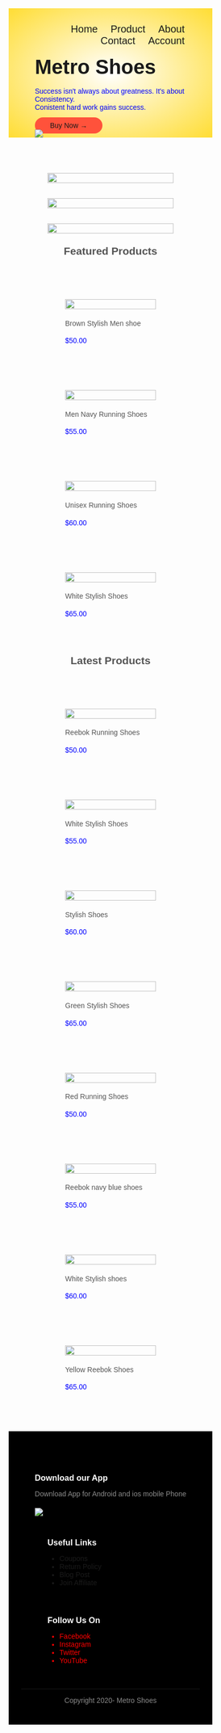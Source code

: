 <!DOCTYPE html>
<html lang="en">
<head>
    <meta charset="UTF-8">
    <title>Metro Shoes</title>
    <link href="https://fonts.googleapis.com/css2?family=Poppins:wght@400;500;600;700&display=swap" rel="stylesheet">
    <link rel="stylesheet" href="https://stackpath.bootstrapcdn.com/font-awesome/4.7.0/css/font-awesome.min.css">
    <style>
    *{
    box-sizing: border-box;
}
body{
    font-family: 'Poppins', sans-serif;
}
.navbar{
    display: flex;
    padding:10px;
}
nav{
    flex :   auto      ;
    text-align: right;
    font-size: 20px;
}
nav ul{
    display: inline-block;
    list-style-type: none;
}
nav ul li{
    display: inline-block;
    margin-right: 20px; 
}
nav li:hover{
    background:#FFF3F3;
}
a{
    text-decoration: none;
    color: red;
}
p{
    color:blue;
    margin-bottom: 20px;
}
.container{
    max-width: 1300px;
    margin:auto;
    padding-left: 25px;
    padding-right: 25px;
}
.row{
    display: flex;
    align-items: center;
    flex-wrap: wrap;
    justify-content: space-around;
}
.col-2{
    flex-basis:50%;
    min-width:300px;
}
.col-2 img{
    max-width:100%;
    padding:0px 0;
}
.col-2 h1{
    font-size: 40px;
    line-height: 0px;
    margin: 10px 0px;   
}   
.btn{
    background:#ff523b;
    color: #fff;
    padding:8px 30px;
    border-radius: 30px;
}
.btn:hover{
    background: #563434;
}
.header{
    background: radial-gradient(#fff, #fd3) ;
}
.categories{
    margin:70px 0;
}
.col-3{
    flex-basis:30%;
    min-width: 250px;
    margin-bottom: 30px;
}
.col-3 img{
    width:100%;
}
.small-container{
    max-width:1080px;
    margin:auto;
    padding-left: 25px;
    padding-right: 25px;
}
.col-4{
    flex-basis:25%;
    padding:10px;
    min-width:200px;
    margin-bottom: 50px;
}
.col-4 img{
    width: 100%;
}
.title{
    text-align: center;
    margin: 0 auto 80px;
    position:relative;
    line-height:10px;
    color: #555;
}
h4{
    color:#555;
    font-weight:normal;
}
.col-4 p{
    font-size:14px;
}
.rating .fa{
    color:#ff523b
}
/*-----------------------footer-------------------------*/
.footer{
    background: black; 
    color: #8a8a8a;
    font-size: 14px;
    padding:60px 0 20px;
}
.footer p{
    color: #8a8a8a;
}
.footer h3{
    color: #fff;
    margin-bottom: 10px;
}
.footer-col-1, .footer-col-2{
    min-width : 250px;
    margin-bottom:20px;
}
.footer-col-1 li, .footer-col-2 li:hover{
    color: #ffebcc;
}
.app-logo{
    margin-top: 20px;
}
.app-logo img{
    width: 140px;
}
footer hr{
    border: none;
    background: #b5b5b5;
    height:2px;
    margin: 30px 0;
}
.copyright{
    text-align: center;
}
    </style>
</head>
<body>
    <div class="header">
    <div class="container">
        <div class="navbar">               
            <nav>
                <ul id="menuitems">
                    <li><a href="">Home</a></li>
                    <li><a href="">Product</a></li>
                    <li><a href="">About</a></li>
                    <li><a href="">Contact</a></li>
                    <li><a href="">Account   </a></li>
                </ul>
            </nav>
        </div>
        <div class="row">   
            <div class="col-2"><h1>Metro Shoes</h1> <br>
            <p>Success isn't always about greatness. It's about Consistency.<br> Conistent hard work gains success.   </p>
            <a href="" class="btn">Buy Now &#8594;</a>
            </div>
            <div class="col-2">
                <img src="shoe_2-removebg-preview.png"  >
            </div>
        </div>
    </div>
</div>
<!-----------------------------------------categories------------------------------------------------------------>
<div class="categories">
    <div class="small-container">
        <div class="row">
            <div class="col-3"><img src="unsplash6.jpg"></div>
            <div class="col-3"><img src="unsplash2.jpg"></div>
            <div class="col-3"><img src="unsplash4.jpg"></div>
        </div>
    </div>
    <!------------------------------products---------------------------------------------------------------------->
    <div class="small-container">
        <h2 class="title">Featured Products</h2>
        <div class="row">
            <div class="col-4">
                <img src="s1.jpg">
                <h4>Brown Stylish Men shoe</h4>
            <div class="rating">
              <i class="fa fa-star"></i>
              <i class="fa fa-star"></i>
              <i class="fa fa-star"></i>
              <i class="fa fa-star-half"></i>
              <i class="fa fa-star-o"></i>
            </div>
            <p>$50.00</p>
            </div>
            <div class="col-4">
                <img src="s2.jpg">
                <h4>Men Navy Running Shoes</h4>
            <div class="rating">
              <i class="fa fa-star"></i>
              <i class="fa fa-star"></i>
              <i class="fa fa-star"></i>
              <i class="fa fa-star"></i>
              <i class="fa fa-star"></i>
            </div>
            <p>$55.00</p>
            </div>
            <div class="col-4">
                <img src="s3.jpg">
                <h4>Unisex Running Shoes</h4>
            <div class="rating">
              <i class="fa fa-star"></i>
              <i class="fa fa-star"></i>
              <i class="fa fa-star"></i>
              <i class="fa fa-star"></i>
              <i class="fa fa-star-o"></i>
            </div>
            <p>$60.00</p>
            </div>
            <div class="col-4">
                <img src="s6.jpg">
                <h4>White Stylish Shoes</h4>
            <div class="rating">
              <i class="fa fa-star"></i>
              <i class="fa fa-star"></i>
              <i class="fa fa-star"></i>
              <i class="fa fa-star-half"></i>
              <i class="fa fa-star-o"></i>
            </div>
            <p>$65.00</p>
            </div>
        </div>
        <h2 class="title">Latest Products</h2>
        <div class="row">
            <div class="col-4">
                <img src="s7.jpg">
                <h4> Reebok Running Shoes</h4>
            <div class="rating">
              <i class="fa fa-star"></i>
              <i class="fa fa-star"></i>
              <i class="fa fa-star"></i>
              <i class="fa fa-star-half"></i>
              <i class="fa fa-star-o"></i>
            </div>
            <p>$50.00</p>
            </div>
            <div class="col-4">
                <img src="s8.jpg">
                <h4>White Stylish Shoes</h4>
            <div class="rating">
              <i class="fa fa-star"></i>
              <i class="fa fa-star"></i>
              <i class="fa fa-star"></i>
              <i class="fa fa-star"></i>
              <i class="fa fa-star"></i>
            </div>
            <p>$55.00</p>
            </div>
            <div class="col-4">
                <img src="s9.jpg">
                <h4> Stylish Shoes</h4>
            <div class="rating">
              <i class="fa fa-star"></i>
              <i class="fa fa-star"></i>
              <i class="fa fa-star"></i>
              <i class="fa fa-star"></i>
              <i class="fa fa-star-o"></i>
            </div>
            <p>$60.00</p>
            </div>
            <div class="col-4">
                <img src="s10.jpg">
                <h4>Green Stylish Shoes</h4>
            <div class="rating">
              <i class="fa fa-star"></i>
              <i class="fa fa-star"></i>
              <i class="fa fa-star"></i>
              <i class="fa fa-star-half"></i>
              <i class="fa fa-star-o"></i>
            </div>
            <p>$65.00</p>
            </div>
    </div>
    <div class="row">
        <div class="col-4">
            <img src="s11.jpg">
            <h4>Red Running Shoes</h4>
        <div class="rating">
          <i class="fa fa-star"></i>
          <i class="fa fa-star"></i>
          <i class="fa fa-star"></i>
          <i class="fa fa-star-half"></i>
          <i class="fa fa-star-o"></i>
        </div>
        <p>$50.00</p>
        </div>
        <div class="col-4">
            <img src="s12.jpg">
            <h4>Reebok navy blue shoes</h4>
        <div class="rating">
          <i class="fa fa-star"></i>
          <i class="fa fa-star"></i>
          <i class="fa fa-star"></i>
          <i class="fa fa-star"></i>
          <i class="fa fa-star"></i>
        </div>
        <p>$55.00</p>
        </div>
        <div class="col-4">
            <img src="s13.jpg">
            <h4>White Stylish shoes</h4>
        <div class="rating">
          <i class="fa fa-star"></i>
          <i class="fa fa-star"></i>
          <i class="fa fa-star"></i>
          <i class="fa fa-star"></i>
          <i class="fa fa-star-o"></i>
        </div>
        <p>$60.00</p>
        </div>
        <div class="col-4">
            <img src="s15.jpg">
            <h4>Yellow Reebok Shoes</h4>
        <div class="rating">
          <i class="fa fa-star"></i>
          <i class="fa fa-star"></i>
          <i class="fa fa-star"></i>
          <i class="fa fa-star-half"></i>
          <i class="fa fa-star-o"></i>
        </div>
        <p>$65.00</p>
        </div>
</div>
</div>
<!-------------------------------------footer-------------------------->
<div class="footer">
    <div class="container">
        <div class="row">
            <div class="footer-col-1">
                <h3>Download our App</h3>
                <p>Download App for Android and ios mobile Phone</p>
                <div class="applogo">
                   <a href=""> <img src="rsz_s18.jpg"></a>
                </div>
            </div>
            <div class="footer-col-2">
                <h3>Useful Links</h3>
                <ul>
                    <a href="">
                    <li>Coupons</li>
                    <li>Return Policy</li>
                    <li>Blog Post</li>
                     <li>Join Affiliate</li>
                    </a>
                </ul>
    </div>
    <div class="footer-col-2">
        <h3>Follow Us On</h3>
        <ul>
            <a href="#">
            <li>Facebook</li>
            <li>Instagram</li>
            <li>Twitter</li>
             <li>YouTube</li>
            </a>
        </ul>
</div>
        </div>
        <hr>
        <p class="copyright">Copyright 2020- Metro Shoes</p>
    </div>
</div>
</div>
</body>
</html>
